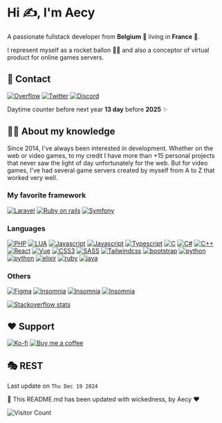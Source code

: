# Hi ✍, I'm Aecy
A passionate fullstack developer from **Belgium** 🍻 living in **France** 🥖.

I represent myself as a rocket ballon 🚀🎈 and also a conceptor of virtual product for online games servers.

## 📑 Contact
[![Overflow](https://img.shields.io/badge/Stackoverflow-F58025?style=for-the-badge&logo=stackoverflow&logoColor=white)](https://stackoverflow.com/users/15290194)
[![Twitter](https://img.shields.io/badge/Twitter-1D9BF0?style=for-the-badge&logo=twitter&logoColor=white)](https://twitter.com/aecyMV)
[![Discord](https://img.shields.io/badge/Discord-5865F2?style=for-the-badge&logo=discord&logoColor=white)](https://discordapp.com/channels/@me/258295794996609024)

Daytime counter before next year **13 day** before **2025** ✨

## 👨‍🎓 About my knowledge

Since 2014, I've always been interested in development.
Whether on the web or video games, to my credit I have more than +15 personal projects that never saw the light of day unfortunately for the web.
But for video games, I've had several game servers created by myself from A to Z that worked very well.

### My favorite framework
[![Laravel](https://img.shields.io/badge/Laravel-FF2D20?style=for-the-badge&logo=laravel&logoColor=white)](https://laravel.com/)
[![Ruby on rails](https://img.shields.io/badge/Ruby%20on%20rails-CC0000?style=for-the-badge&logo=rubyonrails&logoColor=white)](https://rubyonrails.org/)
[![Symfony](https://img.shields.io/badge/Symfony-000000?style=for-the-badge&logo=symfony&logoColor=white)](https://symfony.com/)

### Languages
[![PHP](https://img.shields.io/badge/PHP-777BB4?style=for-the-badge&logo=php&logoColor=white)](https://google.com)
[![LUA](https://img.shields.io/badge/LUA-2C2D72?style=for-the-badge&logo=lua&logoColor=white)](https://google.com)
[![Javascript](https://img.shields.io/badge/Javascript-F7DF1E?style=for-the-badge&logo=javascript&logoColor=white)](https://google.com)
[![Javascript](https://img.shields.io/badge/Javascript-F7DF1E?style=for-the-badge&logo=javascript&logoColor=white)](https://google.com)
[![Typescript](https://img.shields.io/badge/Typescript-3178C6?style=for-the-badge&logo=typescript&logoColor=white)](https://google.com)
[![C](https://img.shields.io/badge/c-A8B9CC?style=for-the-badge&logo=c&logoColor=white)](https://google.com)
[![C#](https://img.shields.io/badge/c%23-239120?style=for-the-badge&logo=csharp&logoColor=white)](https://google.com)
[![C++](https://img.shields.io/badge/c++-00599C?style=for-the-badge&logo=cplusplus&logoColor=white)](https://google.com)
[![React](https://img.shields.io/badge/react-61DAFB?style=for-the-badge&logo=react&logoColor=white)](https://google.com)
[![Vue](https://img.shields.io/badge/vue-4FC08D?style=for-the-badge&logo=vuedotjs&logoColor=white)](https://google.com)
[![CSS3](https://img.shields.io/badge/css3-1572B6?style=for-the-badge&logo=css3&logoColor=white)](https://google.com)
[![SASS](https://img.shields.io/badge/sass-CC6699?style=for-the-badge&logo=sass&logoColor=white)](https://google.com)
[![Tailwindcss](https://img.shields.io/badge/tailwindcss-06B6D4?style=for-the-badge&logo=tailwindcss&logoColor=white)](https://google.com)
[![bootstrap](https://img.shields.io/badge/bootstrap-7952B3?style=for-the-badge&logo=bootstrap&logoColor=white)](https://google.com)
[![python](https://img.shields.io/badge/node.js-339933?style=for-the-badge&logo=nodedotjs&logoColor=white)](https://google.com)
[![python](https://img.shields.io/badge/python-3776AB?style=for-the-badge&logo=python&logoColor=white)](https://google.com)
[![elixir](https://img.shields.io/badge/elixir-4B275F?style=for-the-badge&logo=elixir&logoColor=white)](https://google.com)
[![ruby](https://img.shields.io/badge/ruby-CC342D?style=for-the-badge&logo=ruby&logoColor=white)](https://google.com)
[![java](https://img.shields.io/badge/java-ED8B00?style=for-the-badge&logo=java&logoColor=white)](https://google.com)

### Others
[![Figma](https://img.shields.io/badge/Figma-F24E1E?style=for-the-badge&logo=figma&logoColor=white)](https://www.figma.com/)
[![Insomnia](https://img.shields.io/badge/Insomnia-4000BF?style=for-the-badge&logo=insomnia&logoColor=white)](https://insomnia.rest/download)
[![Insomnia](https://img.shields.io/badge/Laragon-0E83CD?style=for-the-badge&logo=laragon&logoColor=white)](https://laragon.org/)
[![Insomnia](https://img.shields.io/badge/JetBrains-000000?style=for-the-badge&logo=jetbrains&logoColor=white)](https://www.jetbrains.com/)

[![Stackoverflow stats](https://stackoverflow-badge.herokuapp.com/api/StackOverflowBadge/15290194)](https://stackoverflow.com/users/15290194)

## ❤️ Support
[![Ko-fi](https://img.shields.io/badge/Ko--fi-F16061?style=for-the-badge&logo=ko-fi&logoColor=white)](https://ko-fi.com/aecym)
[![Buy me a coffee](https://img.shields.io/badge/Buy%20me%20coffee-FFDD00?style=for-the-badge&logo=Buy%20Me%20A%20Coffee&logoColor=white)](https://www.buymeacoffee.com/aecy)

## 🎭 REST
Last update on `Thu Dec 19 2024`

🤖 This README.md has been updated with wickedness, by Aecy ❤️

![Visitor Count](https://profile-counter.glitch.me/Aecy/count.svg)
